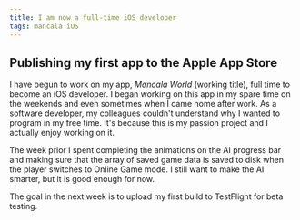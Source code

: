 ```yaml
---
title: I am now a full-time iOS developer
tags: mancala iOS
---
```

## Publishing my first app to the Apple App Store

I have begun to work on my app, *Mancala World* (working title), full time to become an iOS developer. I began working on this app in my spare time on the weekends and even sometimes when I came home after work. As a software developer, my colleagues couldn't understand why I wanted to program in my free time. It's because this is my passion project and I actually enjoy working on it.

The week prior I spent completing the animations on the AI progress bar and making sure that the array of saved game data is saved to disk when the player switches to Online Game mode. I still want to make the AI smarter, but it is good enough for now.

The goal in the next week is to upload my first build to TestFlight for beta testing.
